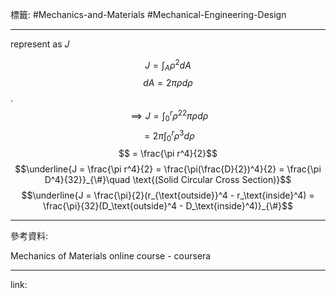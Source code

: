 標籤: #Mechanics-and-Materials #Mechanical-Engineering-Design 

---

represent as $J$

$$J = \int_A \rho^2dA$$
$$dA = 2\pi\rho d\rho$$
.
$$\implies J = \int_0^r\rho^22\pi\rho d\rho$$
$$= 2\pi\int_0^r\rho^3d\rho$$
$$ = \frac{\pi r^4}{2}$$
$$\underline{J = \frac{\pi r^4}{2} = \frac{\pi(\frac{D}{2})^4}{2} = \frac{\pi D^4}{32}}_{\#}\quad \text{(Solid Circular Cross Section)}$$
$$\underline{J = \frac{\pi}{2}(r_{\text{outside}}^4 - r_\text{inside}^4) = \frac{\pi}{32}(D_\text{outside}^4 - D_\text{inside}^4)}_{\#}$$

---

參考資料:

Mechanics of Materials online course - coursera

---

link:

